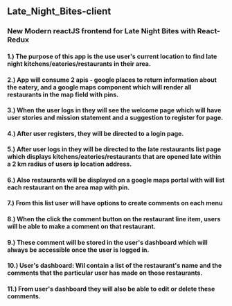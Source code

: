 ## Late_Night_Bites-client
### New Modern reactJS frontend for Late Night Bites with React-Redux
 
#### 1.) The purpose of this app is the use user's current location to find late night kitchens/eateries/restaurants in their area.
 
#### 2.) App will consume 2 apis - google places to return information about the eatery, and a google maps component which will render all restaurants in the map field with pins.
 
#### 3.) When the user logs in they will see the welcome page which will have user stories and mission statement and a suggestion to register for page.
 
#### 4.) After user registers, they will be directed to a login page.
 
#### 5.) After user logs in they will be directed to the late restaurants list page which displays kitchens/eateries/restaurants that are opened late within a 2 km radius of users ip location address.
 
#### 6.) Also restaurants will be displayed on a google maps portal with will list each restaurant on the area map with pin.
 
#### 7.) From this list user will have options to create comments on each menu
 
#### 8.) When the click the comment button on the restaurant line item, users will be able to make a comment on that restaurant.
 
#### 9.) These comment will be stored in the user's dashboard which will always be accessible once the user is logged in.
 
#### 10.) User's dashboard:  Wil contain a list of the restaurant's name and the comments that the particular user has made on those restaurants.
 
#### 11.) From user's dashboard they will also be able to edit or delete these comments.
